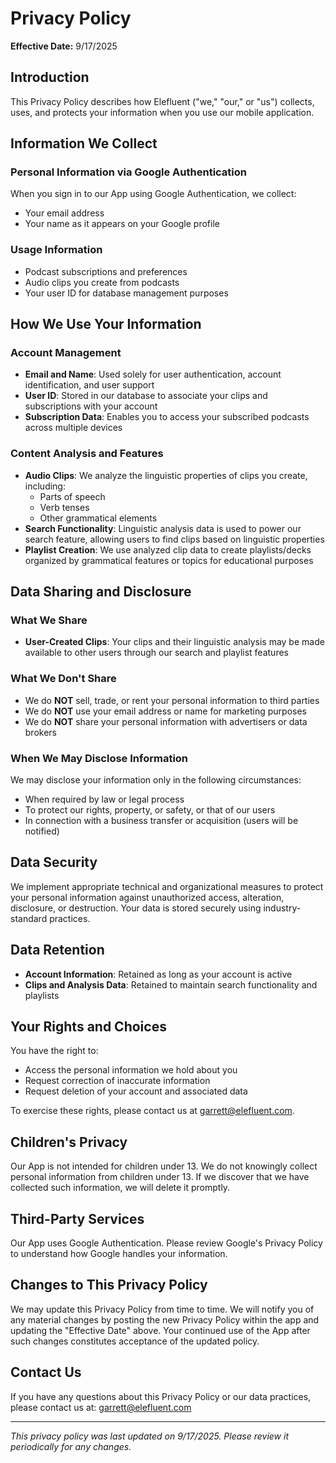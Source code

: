 # Privacy Policy

**Effective Date:** 9/17/2025

## Introduction

This Privacy Policy describes how Elefluent ("we," "our," or "us") collects, uses, and protects your information when you use our mobile application.

## Information We Collect

### Personal Information via Google Authentication
When you sign in to our App using Google Authentication, we collect:
- Your email address
- Your name as it appears on your Google profile

### Usage Information
- Podcast subscriptions and preferences
- Audio clips you create from podcasts
- Your user ID for database management purposes

## How We Use Your Information

### Account Management
- **Email and Name**: Used solely for user authentication, account identification, and user support
- **User ID**: Stored in our database to associate your clips and subscriptions with your account
- **Subscription Data**: Enables you to access your subscribed podcasts across multiple devices

### Content Analysis and Features
- **Audio Clips**: We analyze the linguistic properties of clips you create, including:
  - Parts of speech
  - Verb tenses
  - Other grammatical elements
- **Search Functionality**: Linguistic analysis data is used to power our search feature, allowing users to find clips based on linguistic properties
- **Playlist Creation**: We use analyzed clip data to create playlists/decks organized by grammatical features or topics for educational purposes

## Data Sharing and Disclosure

### What We Share
- **User-Created Clips**: Your clips and their linguistic analysis may be made available to other users through our search and playlist features

### What We Don't Share
- We do **NOT** sell, trade, or rent your personal information to third parties
- We do **NOT** use your email address or name for marketing purposes
- We do **NOT** share your personal information with advertisers or data brokers

### When We May Disclose Information
We may disclose your information only in the following circumstances:
- When required by law or legal process
- To protect our rights, property, or safety, or that of our users
- In connection with a business transfer or acquisition (users will be notified)

## Data Security

We implement appropriate technical and organizational measures to protect your personal information against unauthorized access, alteration, disclosure, or destruction. Your data is stored securely using industry-standard practices.

## Data Retention

- **Account Information**: Retained as long as your account is active
- **Clips and Analysis Data**: Retained to maintain search functionality and playlists

## Your Rights and Choices

You have the right to:
- Access the personal information we hold about you
- Request correction of inaccurate information
- Request deletion of your account and associated data

To exercise these rights, please contact us at garrett@elefluent.com.

## Children's Privacy

Our App is not intended for children under 13. We do not knowingly collect personal information from children under 13. If we discover that we have collected such information, we will delete it promptly.

## Third-Party Services

Our App uses Google Authentication. Please review Google's Privacy Policy to understand how Google handles your information.

## Changes to This Privacy Policy

We may update this Privacy Policy from time to time. We will notify you of any material changes by posting the new Privacy Policy within the app and updating the "Effective Date" above. Your continued use of the App after such changes constitutes acceptance of the updated policy.

## Contact Us

If you have any questions about this Privacy Policy or our data practices, please contact us at: garrett@elefluent.com

---

*This privacy policy was last updated on 9/17/2025. Please review it periodically for any changes.*
